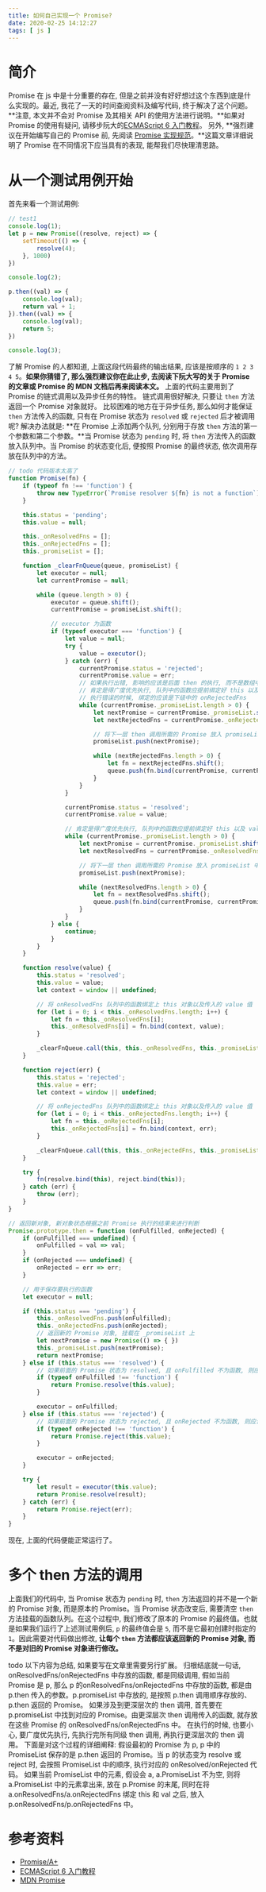 ```yaml
---
title: 如何自己实现一个 Promise?
date: 2020-02-25 14:12:27
tags: [ js ]
---
```

# 简介
Promise 在 js 中是十分重要的存在, 但是之前并没有好好想过这个东西到底是什么实现的。最近, 我花了一天的时间查阅资料及编写代码, 终于解决了这个问题。
**注意, 本文并不会对 Promise 及其相关 API 的使用方法进行说明。**如果对 Promise 的使用有疑问, 请移步阮大的[ECMAScript 6 入门教程](https://es6.ruanyifeng.com/)。
另外, **强烈建议在开始编写自己的 Promise 前, 先阅读 [Promise 实现规范](https://promisesaplus.com)。**这篇文章详细说明了 Promise 在不同情况下应当具有的表现, 能帮我们尽快理清思路。

# 从一个测试用例开始
首先来看一个测试用例:
```js
// test1
console.log(1);
let p = new Promise((resolve, reject) => {
    setTimeout(() => {
        resolve(4);
    }, 1000)
})

console.log(2);

p.then((val) => {
    console.log(val);
    return val + 1;
}).then((val) => {
    console.log(val);
    return 5;
})

console.log(3);
```
了解 Promise 的人都知道, 上面这段代码最终的输出结果, 应该是按顺序的 `1 2 3 4 5`。**如果你猜错了, 那么强烈建议你在此止步, 去阅读下阮大写的关于 Promise 的文章或 Promise 的 MDN 文档后再来阅读本文。**
上面的代码主要用到了 Promise 的链式调用以及异步任务的特性。
链式调用很好解决, 只要让 `then` 方法返回一个 Promise 对象就好。
比较困难的地方在于异步任务, 那么如何才能保证 `then` 方法传入的函数, 只有在 Promise 状态为 `resolved` 或 `rejected` 后才被调用呢? 
解决办法就是: **在 Promise 上添加两个队列, 分别用于存放 `then` 方法的第一个参数和第二个参数。**当 Promise 状态为 `pending` 时, 将 `then` 方法传入的函数放入队列中。当 Promise 的状态变化后, 便按照 Promise 的最终状态, 依次调用存放在队列中的方法。

```js
// todo 代码版本太高了
function Promise(fn) {
    if (typeof fn !== 'function') {
        throw new TypeError(`Promise resolver ${fn} is not a function`)
    }

    this.status = 'pending';
    this.value = null;

    this._onResolvedFns = [];
    this._onRejectedFns = [];
    this._promiseList = [];

    function _clearFnQueue(queue, promiseList) {
        let executor = null;
        let currentPromise = null;

        while (queue.length > 0) {
            executor = queue.shift();
            currentPromise = promiseList.shift();

            // executor 为函数
            if (typeof executor === 'function') {
                let value = null;
                try {
                    value = executor();
                } catch (err) {
                    currentPromise.status = 'rejected';
                    currentPromise.value = err;
                    // 如果执行出错, 影响的应该是后面 then 的执行, 而不是数组中其他 fn 的执行
                    // 肯定是得广度优先执行, 队列中的函数应提前绑定好 this 以及 value 值
                    // 执行错误的时候, 绑定的应该是下级中的 onRejectedFns
                    while (currentPromise._promiseList.length > 0) {
                        let nextPromise = currentPromise._promiseList.shift();
                        let nextRejectedFns = currentPromise._onRejectedFns;

                        // 将下一层 then 调用所需的 Promise 放入 promiseList 中
                        promiseList.push(nextPromise);

                        while (nextRejectedFns.length > 0) {
                            let fn = nextRejectedFns.shift();
                            queue.push(fn.bind(currentPromise, currentPromise.value));
                        }
                    }
                }

                currentPromise.status = 'resolved';
                currentPromise.value = value;

                // 肯定是得广度优先执行, 队列中的函数应提前绑定好 this 以及 value 值
                while (currentPromise._promiseList.length > 0) {
                    let nextPromise = currentPromise._promiseList.shift();
                    let nextResolvedFns = currentPromise._onResolvedFns;

                    // 将下一层 then 调用所需的 Promise 放入 promiseList 中
                    promiseList.push(nextPromise);

                    while (nextResolvedFns.length > 0) {
                        let fn = nextResolvedFns.shift();
                        queue.push(fn.bind(currentPromise, currentPromise.value));
                    }
                }
            } else {
                continue;
            }
        }
    }

    function resolve(value) {
        this.status = 'resolved';
        this.value = value;
        let context = window || undefined;

        // 将 onResolvedFns 队列中的函数绑定上 this 对象以及传入的 value 值
        for (let i = 0; i < this._onResolvedFns.length; i++) {
            let fn = this._onResolvedFns[i];
            this._onResolvedFns[i] = fn.bind(context, value);
        }

        _clearFnQueue.call(this, this._onResolvedFns, this._promiseList);
    }

    function reject(err) {
        this.status = 'rejected';
        this.value = err;
        let context = window || undefined;

        // 将 onRejectedFns 队列中的函数绑定上 this 对象以及传入的 value 值
        for (let i = 0; i < this._onRejectedFns.length; i++) {
            let fn = this._onRejectedFns[i];
            this._onRejectedFns[i] = fn.bind(context, err);
        }

        _clearFnQueue.call(this, this._onRejectedFns, this._promiseList);
    }

    try {
        fn(resolve.bind(this), reject.bind(this));
    } catch (err) {
        throw (err);
    }
}

// 返回新对象, 新对象状态根据之前 Promise 执行的结果来进行判断
Promise.prototype.then = function (onFulfilled, onRejected) {
    if (onFulfilled === undefined) {
        onFulfilled = val => val;
    }
    if (onRejected === undefined) {
        onRejected = err => err;
    }

    // 用于保存要执行的函数
    let executor = null;

    if (this.status === 'pending') {
        this._onResolvedFns.push(onFulfilled);
        this._onRejectedFns.push(onRejected);
        // 返回新的 Promise 对象, 挂载在 _promiseList 上
        let nextPromise = new Promise(() => { })
        this._promiseList.push(nextPromise);
        return nextPromise;
    } else if (this.status === 'resolved') {
        // 如果前面的 Promise 状态为 resolved, 且 onFulfilled 不为函数, 则应该返回和前面 Promise 值一样的新 Promise
        if (typeof onFulfilled !== 'function') {
            return Promise.resolve(this.value);
        }

        executor = onFulfilled;
    } else if (this.status === 'rejected') {
        // 如果前面的 Promise 状态为 rejected, 且 onRejected 不为函数, 则应该返回和前面 Promise 错误原因一样的新 Promise
        if (typeof onRejected !== 'function') {
            return Promise.reject(this.value);
        }

        executor = onRejected;
    }

    try {
        let result = executor(this.value);
        return Promise.resolve(result);
    } catch (err) {
        return Promise.reject(err);
    }
}
```
现在, 上面的代码便能正常运行了。
# 多个 then 方法的调用
上面我们的代码中, 当 Promise 状态为 `pending` 时, `then` 方法返回的并不是一个新的 Promise 对象, 而是原本的 Promise。当 Promise 状态改变后, 需要清空 `then` 方法挂载的函数队列。在这个过程中, 我们修改了原本的 Promise 的最终值。也就是如果我们运行了上述测试用例后, `p` 的最终值会是 `5`, 而不是它最初创建时指定的 `1`。因此需要对代码做出修改, **让每个 `then` 方法都应该返回新的 Promise 对象, 而不是对旧的 Promise 对象进行修改。**

todo
以下内容为总结, 如果要写在文章里需要另行扩展。
归根结底就一句话, onResolvedFns/onRejectedFns 中存放的函数, 都是同级调用, 假如当前 Promise 是 p, 那么 p 的onResolvedFns/onRejectedFns 中存放的函数, 都是由 p.then 传入的参数。p.promiseList 中存放的, 是按照 p.then 调用顺序存放的、p.then 返回的 Promise。
如果涉及到更深层次的 then 调用, 首先要在 p.promiseList 中找到对应的 Promise。由更深层次 then 调用传入的函数, 就存放在这些 Promise 的 onResolvedFns/onRejectedFns 中。
在执行的时候, 也要小心, 要广度优先执行, 先执行完所有同级 then 调用, 再执行更深层次的 then 调用。
下面是对这个过程的详细阐释:
假设最初的 Promise 为 p, p 中的 PromiseList 保存的是 p.then 返回的 Promise。当 p 的状态变为 resolve 或 reject 时, 会按照 PromiseList 中的顺序, 执行对应的 onResolved/onRejected 代码。
如果当前 PromiseList 中的元素, 假设会 a, a.PromiseList 不为空, 则将 a.PromiseList 中的元素拿出来, 放在 p.Promise 的末尾, 同时在将 a.onResolvedFns/a.onRejectedFns 绑定 this 和 val 之后, 放入 p.onResolvedFns/p.onRejectedFns 中。

# 参考资料
* [Promise/A+](https://promisesaplus.com)
* [ECMAScript 6 入门教程](https://es6.ruanyifeng.com/)
* [MDN Promise](https://developer.mozilla.org/zh-CN/docs/Web/JavaScript/Reference/Global_Objects/Promise)
